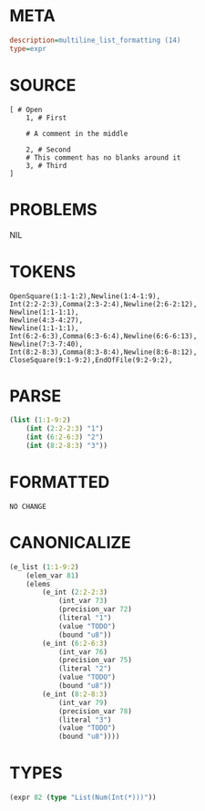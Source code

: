 # META
~~~ini
description=multiline_list_formatting (14)
type=expr
~~~
# SOURCE
~~~roc
[ # Open
	1, # First

	# A comment in the middle

	2, # Second
	# This comment has no blanks around it
	3, # Third
]
~~~
# PROBLEMS
NIL
# TOKENS
~~~zig
OpenSquare(1:1-1:2),Newline(1:4-1:9),
Int(2:2-2:3),Comma(2:3-2:4),Newline(2:6-2:12),
Newline(1:1-1:1),
Newline(4:3-4:27),
Newline(1:1-1:1),
Int(6:2-6:3),Comma(6:3-6:4),Newline(6:6-6:13),
Newline(7:3-7:40),
Int(8:2-8:3),Comma(8:3-8:4),Newline(8:6-8:12),
CloseSquare(9:1-9:2),EndOfFile(9:2-9:2),
~~~
# PARSE
~~~clojure
(list (1:1-9:2)
	(int (2:2-2:3) "1")
	(int (6:2-6:3) "2")
	(int (8:2-8:3) "3"))
~~~
# FORMATTED
~~~roc
NO CHANGE
~~~
# CANONICALIZE
~~~clojure
(e_list (1:1-9:2)
	(elem_var 81)
	(elems
		(e_int (2:2-2:3)
			(int_var 73)
			(precision_var 72)
			(literal "1")
			(value "TODO")
			(bound "u8"))
		(e_int (6:2-6:3)
			(int_var 76)
			(precision_var 75)
			(literal "2")
			(value "TODO")
			(bound "u8"))
		(e_int (8:2-8:3)
			(int_var 79)
			(precision_var 78)
			(literal "3")
			(value "TODO")
			(bound "u8"))))
~~~
# TYPES
~~~clojure
(expr 82 (type "List(Num(Int(*)))"))
~~~